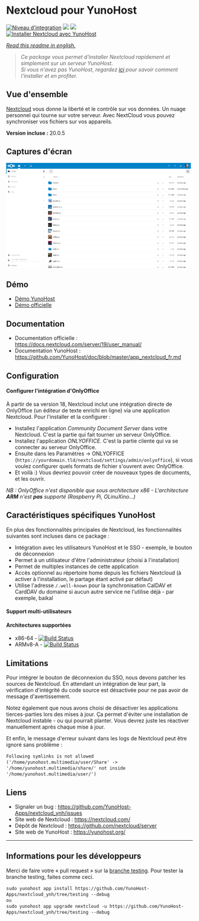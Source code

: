 # Nextcloud pour YunoHost

[![Niveau d'integration](https://dash.yunohost.org/integration/nextcloud.svg)](https://dash.yunohost.org/appci/app/nextcloud) ![](https://ci-apps.yunohost.org/ci/badges/nextcloud.status.svg) ![](https://ci-apps.yunohost.org/ci/badges/nextcloud.maintain.svg)  
[![Installer Nextcloud avec YunoHost](https://install-app.yunohost.org/install-with-yunohost.svg)](https://install-app.yunohost.org/?app=nextcloud)

*[Read this readme in english.](./README.md)* 

> *Ce package vous permet d'installer Nextcloud rapidement et simplement sur un serveur YunoHost.   
Si vous n'avez pas YunoHost, regardez [ici](https://yunohost.org/#/install) pour savoir comment l'installer et en profiter.*

## Vue d'ensemble

[Nextcloud](https://nextcloud.com) vous donne la liberté et le contrôle sur vos données. Un nuage personnel qui tourne sur votre serveur.
Avec NextCloud vous pouvez synchroniser vos fichiers sur vos appareils.

**Version incluse :** 20.0.5

## Captures d'écran

![](https://raw.githubusercontent.com/nextcloud/screenshots/master/files/Files%20Overview.png)

## Démo

* [Démo YunoHost](https://demo.yunohost.org/nextcloud/)
* [Démo officielle](https://demo.nextcloud.com/)

## Documentation

 * Documentation officielle : https://docs.nextcloud.com/server/19/user_manual/
 * Documentation YunoHost : https://github.com/YunoHost/doc/blob/master/app_nextcloud_fr.md
 
## Configuration

#### Configurer l'intégration d'OnlyOffice

À partir de sa version 18, Nextcloud inclut une intégration directe de OnlyOffice (un éditeur de texte enrichi en ligne) via une application Nextcloud.
Pour l'installer et la configurer :
- Installez l'application *Community Document Server* dans votre Nextcloud. C'est la partie qui fait tourner un serveur OnlyOffice.
- Installez l'application *ONLYOFFICE*. C'est la partie cliente qui va se connecter au serveur OnlyOffice.
- Ensuite dans les Paramètres -> ONLYOFFICE (`https://yourdomain.tld/nextcloud/settings/admin/onlyoffice`), si vous voulez configurer quels formats de fichier s'ouvrent avec OnlyOffice.
- Et voilà :) Vous devriez pouvoir créer de nouveaux types de documents, et les ouvrir.
    
*NB : OnlyOffice n'est disponible que sous architecture x86 - L'architecture **ARM** n'est **pas** supporté (Raspberry Pi, OLinuXino...)*

## Caractéristiques spécifiques YunoHost

En plus des fonctionnalités principales de Nextcloud, les fonctionnalités suivantes sont incluses dans ce package :

 * Intégration avec les utilisateurs YunoHost et le SSO - exemple, le bouton de déconnexion
 * Permet à un utilisateur d'être l'administrateur (choisi à l'installation)
 * Permet de multiples instances de cette application
 * Accès optionnel au répertoire home depuis les fichiers Nextcloud (à activer à l'installation, le partage étant activé par défaut)
 * Utilise l'adresse `/.well-known` pour la synchronisation CalDAV et CardDAV du domaine si aucun autre service ne l'utilise déjà - par exemple, baikal

#### Support multi-utilisateurs

#### Architectures supportées

* x86-64 - [![Build Status](https://ci-apps.yunohost.org/ci/logs/nextcloud%20%28Apps%29.svg)](https://ci-apps.yunohost.org/ci/apps/nextcloud/)
* ARMv8-A - [![Build Status](https://ci-apps-arm.yunohost.org/ci/logs/nextcloud%20%28Apps%29.svg)](https://ci-apps-arm.yunohost.org/ci/apps/nextcloud/)

## Limitations

Pour intégrer le bouton de déconnexion du SSO, nous devons patcher les sources de Nextcloud.
En attendant un intégration de leur part, la vérification d'intégrité du code source est désactivée pour ne pas avoir de message d'avertissement.

Notez également que nous avons choisi de désactiver les applications tierces-parties lors des mises à jour. Ça permet d'éviter une installation de Nextcloud instable - ou qui pourrait planter.
Vous devrez juste les réactiver manuellement après chaque mise à jour.

Et enfin, le message d'erreur suivant dans les logs de Nextcloud peut être ignoré sans problème :
```
Following symlinks is not allowed ('/home/yunohost.multimedia/user/Share' -> '/home/yunohost.multimedia/share/' not inside '/home/yunohost.multimedia/user/')
```

## Liens

 * Signaler un bug : https://github.com/YunoHost-Apps/nextcloud_ynh/issues
 * Site web de Nextcloud : https://nextcloud.com/
 * Dépôt de Nextcloud : https://github.com/nextcloud/server
 * Site web de YunoHost : https://yunohost.org/
 
---

## Informations pour les développeurs

Merci de faire votre « pull request » sur la [branche testing](https://github.com/YunoHost-Apps/nextcloud_ynh/tree/testing).
Pour tester la branche testing, faites comme ceci.
```
sudo yunohost app install https://github.com/YunoHost-Apps/nextcloud_ynh/tree/testing --debug
ou
sudo yunohost app upgrade nextcloud -u https://github.com/YunoHost-Apps/nextcloud_ynh/tree/testing --debug
```
